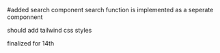 #added search component
search function is implemented as a seperate componnent

should add tailwind css styles

finalized for 14th
